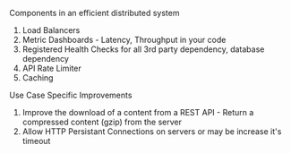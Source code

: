 Components in an efficient distributed system

1. Load Balancers
2. Metric Dashboards - Latency, Throughput in your code
3. Registered Health Checks for all 3rd party dependency, database dependency
4. API Rate Limiter
5. Caching

Use Case Specific Improvements

1. Improve the download of a content from a REST API - Return a compressed content (gzip) from the server
2. Allow HTTP Persistant Connections on servers or may be increase it's timeout

